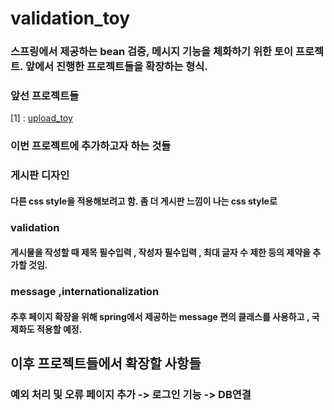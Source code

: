 # validation_toy

### 스프링에서 제공하는 bean 검증, 메시지 기능을 체화하기 위한 토이 프로젝트. 앞에서 진행한 프로젝트들을 확장하는 형식.

### 앞선 프로젝트들
[1] : [upload_toy](https://github.com/cpu500m/upload_toy)

### 이번 프로젝트에 추가하고자 하는 것들

### 게시판 디자인
#### 다른 css style을 적용해보려고 함. 좀 더 게시판 느낌이 나는 css style로

### validation
#### 게시물을 작성할 때 제목 필수입력 , 작성자 필수입력 , 최대 글자 수 제한 등의 제약을 추가할 것임.

### message ,internationalization
#### 추후 페이지 확장을 위해 spring에서 제공하는 message 편의 클래스를 사용하고 , 국제화도 적용할 예정.

## 이후 프로젝트들에서 확장할 사항들
### 예외 처리 및 오류 페이지 추가  -> 로그인 기능 -> DB연결

